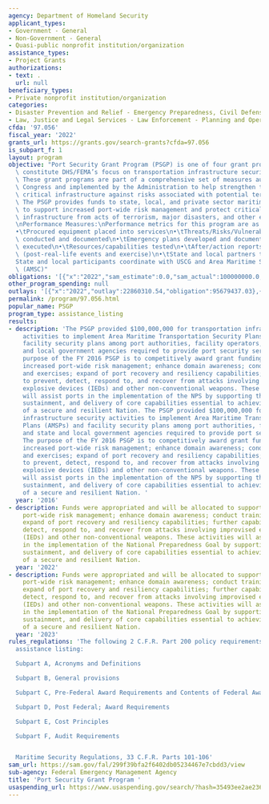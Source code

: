 ```yaml
---
agency: Department of Homeland Security
applicant_types:
- Government - General
- Non-Government - General
- Quasi-public nonprofit institution/organization
assistance_types:
- Project Grants
authorizations:
- text: .
  url: null
beneficiary_types:
- Private nonprofit institution/organization
categories:
- Disaster Prevention and Relief - Emergency Preparedness, Civil Defense
- Law, Justice and Legal Services - Law Enforcement - Planning and Operations
cfda: '97.056'
fiscal_year: '2022'
grants_url: https://grants.gov/search-grants?cfda=97.056
is_subpart_f: 1
layout: program
objective: "Port Security Grant Program (PSGP) is one of four grant programs that\
  \ constitute DHS/FEMA’s focus on transportation infrastructure security activities.\
  \ These grant programs are part of a comprehensive set of measures authorized by\
  \ Congress and implemented by the Administration to help strengthen the nation’s\
  \ critical infrastructure against risks associated with potential terrorist attacks.\
  \ The PSGP provides funds to state, local, and private sector maritime partners\
  \ to support increased port-wide risk management and protect critical surface transportation\
  \ infrastructure from acts of terrorism, major disasters, and other emergencies.\n\
  \nPerformance Measures:\nPerformance metrics for this program are as follows:\n\n\
  •\tProcured equipment placed into services\n•\tThreats/Risks/Vulnerability assessments\
  \ conducted and documented\n•\tEmergency plans developed and documented\n•\tExercises\
  \ executed\n•\tResources/capabilities tested\n•\tAfter/action reports developed\
  \ (post-real-life events and exercise)\n•\tState and local partners trained\n•\t\
  State and local participants coordinate with USCG and Area Maritime Security Committee\
  \ (AMSC)"
obligations: '[{"x":"2022","sam_estimate":0.0,"sam_actual":100000000.0,"usa_spending_actual":92115790.25},{"x":"2023","sam_estimate":1000000000.0,"sam_actual":0.0,"usa_spending_actual":92955409.11},{"x":"2024","sam_estimate":100000000.0,"sam_actual":0.0,"usa_spending_actual":53533047.98}]'
other_program_spending: null
outlays: '[{"x":"2022","outlay":22860310.54,"obligation":95679437.03},{"x":"2023","outlay":11474918.33,"obligation":100117713.0},{"x":"2024","outlay":0.0,"obligation":62739770.0}]'
permalink: /program/97.056.html
popular_name: PSGP
program_type: assistance_listing
results:
- description: 'The PSGP provided $100,000,000 for transportation infrastructure security
    activities to implement Area Maritime Transportation Security Plans (AMSPs) and
    facility security plans among port authorities, facility operators, and state
    and local government agencies required to provide port security services. The
    purpose of the FY 2016 PSGP is to competitively award grant funding to support
    increased port-wide risk management; enhance domain awareness; conduct training
    and exercises; expand of port recovery and resiliency capabilities; further capabilities
    to prevent, detect, respond to, and recover from attacks involving improvised
    explosive devices (IEDs) and other non-conventional weapons. These activities
    will assist ports in the implementation of the NPS by supporting the building,
    sustainment, and delivery of core capabilities essential to achieving the Goal
    of a secure and resilient Nation. The PSGP provided $100,000,000 for transportation
    infrastructure security activities to implement Area Maritime Transportation Security
    Plans (AMSPs) and facility security plans among port authorities, facility operators,
    and state and local government agencies required to provide port security services.
    The purpose of the FY 2016 PSGP is to competitively award grant funding to support
    increased port-wide risk management; enhance domain awareness; conduct training
    and exercises; expand of port recovery and resiliency capabilities; further capabilities
    to prevent, detect, respond to, and recover from attacks involving improvised
    explosive devices (IEDs) and other non-conventional weapons. These activities
    will assist ports in the implementation of the NPS by supporting the building,
    sustainment, and delivery of core capabilities essential to achieving the Goal
    of a secure and resilient Nation. '
  year: '2016'
- description: Funds were appropriated and will be allocated to support increased
    port-wide risk management; enhance domain awareness; conduct training and exercises;
    expand of port recovery and resiliency capabilities; further capabilities to prevent,
    detect, respond to, and recover from attacks involving improvised explosive devices
    (IEDs) and other non-conventional weapons. These activities will assist ports
    in the implementation of the National Preparedness Goal by supporting the building,
    sustainment, and delivery of core capabilities essential to achieving the Goal
    of a secure and resilient Nation.
  year: '2022'
- description: Funds were appropriated and will be allocated to support increased
    port-wide risk management; enhance domain awareness; conduct training and exercises;
    expand of port recovery and resiliency capabilities; further capabilities to prevent,
    detect, respond to, and recover from attacks involving improvised explosive devices
    (IEDs) and other non-conventional weapons. These activities will assist ports
    in the implementation of the National Preparedness Goal by supporting the building,
    sustainment, and delivery of core capabilities essential to achieving the Goal
    of a secure and resilient Nation.
  year: '2023'
rules_regulations: 'The following 2 C.F.R. Part 200 policy requirements apply to this
  assistance listing:

  Subpart A, Acronyms and Definitions

  Subpart B, General provisions

  Subpart C, Pre-Federal Award Requirements and Contents of Federal Awards

  Subpart D, Post Federal; Award Requirements

  Subpart E, Cost Principles

  Subpart F, Audit Requirements


  Maritime Security Regulations, 33 C.F.R. Parts 101-106'
sam_url: https://sam.gov/fal/299f39bfa2f6402db05234467e7cbdd3/view
sub-agency: Federal Emergency Management Agency
title: 'Port Security Grant Program '
usaspending_url: https://www.usaspending.gov/search/?hash=35493ee2ae23692399b29e407634be46
---
```


